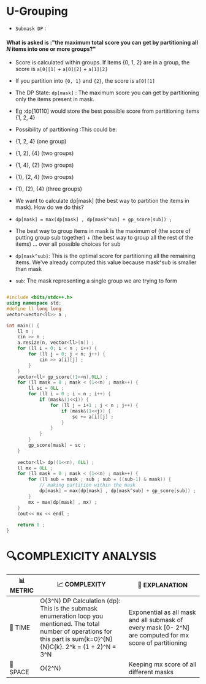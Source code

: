 # U-Grouping

- `Submask DP` :
#### What is asked is  :"the maximum total score you can get by partitioning all $N$ items into one or more groups?"
- Score is calculated within groups. If items {0, 1, 2} are in a group, the score is `a[0][1]` + `a[0][2]` + `a[1][2]`
-  If you partition into `{0, 1}` and `{2}`, the score is `a[0][1]`
-  The DP State: `dp[mask]` : The maximum score you can get by partitioning only the items present in mask.

-  Eg :dp[10110] would store the best possible score from partitioning items {1, 2, 4}
-  Possibility of partitioning :This could be:

- {1, 2, 4} (one group)
- {1, 2}, {4} (two groups)
- {1, 4}, {2} (two groups)
- {1}, {2, 4} (two groups)
- {1}, {2}, {4} (three groups)

- We want to calculate dp[mask] (the best way to partition the items in mask). How do we do this?
- `dp[mask] = max(dp[mask] , dp[mask^sub] + gp_score[sub]) ;`
- The best way to group items in mask is the maximum of (the score of putting group sub together) + (the best way to group all the rest of the items) ... over all possible choices for sub
- `dp[mask^sub]`: This is the optimal score for partitioning all the remaining items. We've already computed this value because mask^sub is smaller than mask
- `sub`: The mask representing a single group we are trying to form
  
```cpp

#include <bits/stdc++.h>
using namespace std;
#define ll long long
vector<vector<ll>> a ;

int main() {
    ll n ;
    cin >> n ;
    a.resize(n, vector<ll>(n)) ;
    for (ll i = 0; i < n ; i++) {
        for (ll j = 0; j < n; j++) {
            cin >> a[i][j] ;
        }
    }
    vector<ll> gp_score((1<<n),0LL) ;
    for (ll mask = 0 ; mask < (1<<n) ; mask++) {
        ll sc = 0LL ;
        for (ll i = 0 ; i < n ; i++) {
            if (mask&(1<<i)) {
                for (ll j = i+1 ; j < n ; j++) {
                    if (mask&(1<<j)) {
                        sc += a[i][j] ;
                    }
                }  
            }
        }
        gp_score[mask] = sc ;
    }
    
    vector<ll> dp((1<<n), 0LL) ;
    ll mx = 0LL ;
    for (ll mask = 0 ; mask < (1<<n) ; mask++) {
        for (ll sub = mask ; sub ; sub = ((sub-1) & mask)) {
            // making partition within the mask 
            dp[mask] = max(dp[mask] , dp[mask^sub] + gp_score[sub]) ;
        }
        mx = max(dp[mask] , mx) ;
    }
    cout<< mx << endl ;
    
    return 0 ;
}

```

# 🔍COMPLEXICITY ANALYSIS

| 📊 METRIC | 📈 COMPLEXITY	  |  🧩 EXPLANATION |
|-----------|-------------|------------|
| 🧭 TIME  |       O(3^N) DP Calculation (dp): This is the submask enumeration loop you mentioned. The total number of operations for this part is sum{k=0}^{N} {N}C{k}. 2^k = (1 + 2)^N = 3^N     |  Exponential as all mask and all submask of every mask [0- 2^N]  are computed for mx score of partitioning|
| 🧠 SPACE |    O(2^N)        | Keeping mx score of all different masks             |
